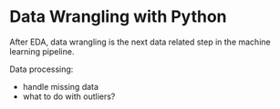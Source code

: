 # Data Wrangling with Python

After EDA, data wrangling is the next data related step in the machine learning pipeline.

Data processing:
- handle missing data
- what to do with outliers?